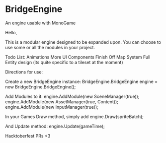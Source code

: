 # BridgeEngine
An engine usable with MonoGame

Hello,

This is a modular engine designed to be expanded upon. You can choose to use some or all the modules in your project.


Todo List:
Animations
More UI Components
Finish Off Map System
Full Entity design (its quite specific to a tileset at the moment)

Directions for use:

Create a new BridgeEngine instance:
BridgeEngine.BridgeEngine engine = new BridgeEngine.BridgeEngine();

Add Modules to it:
engine.AddModule(new SceneManager(true));
engine.AddModule(new AssetManager(true, Content));
engine.AddModule(new InputManager(true));

In your Games Draw method, simply add
engine.Draw(spriteBatch);

And Update method:
engine.Update(gameTime);

Hacktoberfest PRs <3
